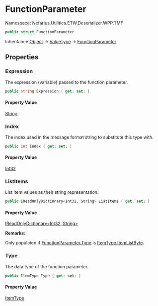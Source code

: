 # FunctionParameter

Namespace: Nefarius.Utilities.ETW.Deserializer.WPP.TMF

```csharp
public struct FunctionParameter
```

Inheritance [Object](https://docs.microsoft.com/en-us/dotnet/api/system.object) → [ValueType](https://docs.microsoft.com/en-us/dotnet/api/system.valuetype) → [FunctionParameter](./nefarius.utilities.etw.deserializer.wpp.tmf.functionparameter.md)

## Properties

### <a id="properties-expression"/>**Expression**

The expression (variable) passed to the function parameter.

```csharp
public string Expression { get; set; }
```

#### Property Value

[String](https://docs.microsoft.com/en-us/dotnet/api/system.string)<br>

### <a id="properties-index"/>**Index**

The index used in the message format string to substitute this type with.

```csharp
public int Index { get; set; }
```

#### Property Value

[Int32](https://docs.microsoft.com/en-us/dotnet/api/system.int32)<br>

### <a id="properties-listitems"/>**ListItems**

List item values as their string representation.

```csharp
public IReadOnlyDictionary<Int32, String> ListItems { get; set; }
```

#### Property Value

[IReadOnlyDictionary&lt;Int32, String&gt;](https://docs.microsoft.com/en-us/dotnet/api/system.collections.generic.ireadonlydictionary-2)<br>

**Remarks:**

Only populated if [FunctionParameter.Type](./nefarius.utilities.etw.deserializer.wpp.tmf.functionparameter.md#type) is [ItemType.ItemListByte](./nefarius.utilities.etw.deserializer.wpp.tmf.itemtype.md#itemlistbyte).

### <a id="properties-type"/>**Type**

The data type of the function parameter.

```csharp
public ItemType Type { get; set; }
```

#### Property Value

[ItemType](./nefarius.utilities.etw.deserializer.wpp.tmf.itemtype.md)<br>
